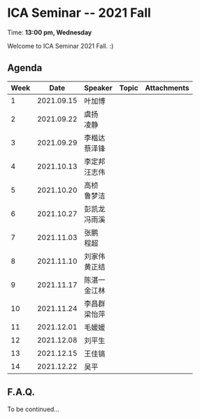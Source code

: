  # ICA Seminar -- 2021 Fall

Time: **13:00 pm, Wednesday**

Welcome to ICA Seminar 2021 Fall. :)



## Agenda

| Week | Date       | Speaker           | Topic | Attachments |
| ---- | ---------- | ----------------- | ----- | ----------- |
| 1    | 2021.09.15 | 叶加博            |       |             |
| 2    | 2021.09.22 | 虞扬<br/>凌静     |       |             |
| 3    | 2021.09.29 | 李楷达<br/>蔡泽锋 |       |             |
| 4    | 2021.10.13 | 李定邦<br/>汪志伟 |       |             |
| 5    | 2021.10.20 | 高桢<br/>鲁梦洁   |       |             |
| 6    | 2021.10.27 | 彭凯龙<br/>冯雨溪 |       |             |
| 7    | 2021.11.03 | 张鹏<br/>程超     |       |             |
| 8    | 2021.11.10 | 刘家伟<br/>黄正结 |       |             |
| 9    | 2021.11.17 | 陈湛一<br/>金江林 |       |             |
| 10   | 2021.11.24 | 李昌群<br/>梁怡萍 |       |             |
| 11   | 2021.12.01 | 毛媛媛            |       |             |
| 12   | 2021.12.08 | 刘平生            |       |             |
| 13   | 2021.12.15 | 王佳镐            |       |             |
| 14   | 2021.12.22 | 吴平              |       |             |



## F.A.Q.

To be continued...